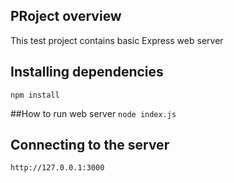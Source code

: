 ## PRoject overview

This test project contains basic Express web server

## Installing dependencies

`npm install`

##How to run web server
`node index.js`

## Connecting to the server

`http://127.0.0.1:3000`
